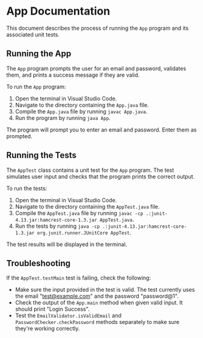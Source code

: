 # App Documentation

This document describes the process of running the `App` program and its associated unit tests.

## Running the App

The `App` program prompts the user for an email and password, validates them, and prints a success message if they are valid.

To run the `App` program:

1. Open the terminal in Visual Studio Code.
2. Navigate to the directory containing the `App.java` file.
3. Compile the `App.java` file by running `javac App.java`.
4. Run the program by running `java App`.

The program will prompt you to enter an email and password. Enter them as prompted.

## Running the Tests

The `AppTest` class contains a unit test for the `App` program. The test simulates user input and checks that the program prints the correct output.

To run the tests:

1. Open the terminal in Visual Studio Code.
2. Navigate to the directory containing the `AppTest.java` file.
3. Compile the `AppTest.java` file by running `javac -cp .:junit-4.13.jar:hamcrest-core-1.3.jar AppTest.java`.
4. Run the tests by running `java -cp .:junit-4.13.jar:hamcrest-core-1.3.jar org.junit.runner.JUnitCore AppTest`.

The test results will be displayed in the terminal.

## Troubleshooting

If the `AppTest.testMain` test is failing, check the following:

- Make sure the input provided in the test is valid. The test currently uses the email "test@example.com" and the password "password@1".
- Check the output of the `App.main` method when given valid input. It should print "Login Success".
- Test the `EmailValidator.isValidEmail` and `PasswordChecker.checkPassword` methods separately to make sure they're working correctly.